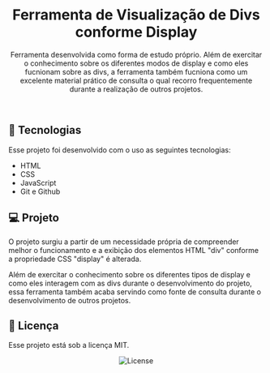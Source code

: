 <h1 align="center">Ferramenta de Visualização de Divs conforme Display</h1>

<p align="center">
Ferramenta desenvolvida como forma de estudo próprio. Além de exercitar o conhecimento sobre os diferentes modos de display e como eles fucnionam sobre as divs, a ferramenta também fucniona como um excelente material prático de consulta o qual recorro frequentemente durante a realização de outros projetos.
</p>

<br>

## 🚀 Tecnologias

Esse projeto foi desenvolvido com o uso as seguintes tecnologias:

- HTML
- CSS
- JavaScript
- Git e Github

## 💻 Projeto

O projeto surgiu a partir de um necessidade própria de compreender melhor o funcionamento e a exibição dos elementos HTML "div" conforme a propriedade CSS "display" é alterada.

Além de exercitar o conhecimento sobre os diferentes tipos de display e como eles interagem com as divs durante o desenvolvimento do projeto, essa ferramenta também acaba servindo como fonte de consulta durante o desenvolvimento de outros projetos.

## :memo: Licença

Esse projeto está sob a licença MIT.

<p align="center">
  <img alt="License" src="https://img.shields.io/static/v1?label=license&message=MIT&color=49AA26&labelColor=000000">
</p>
